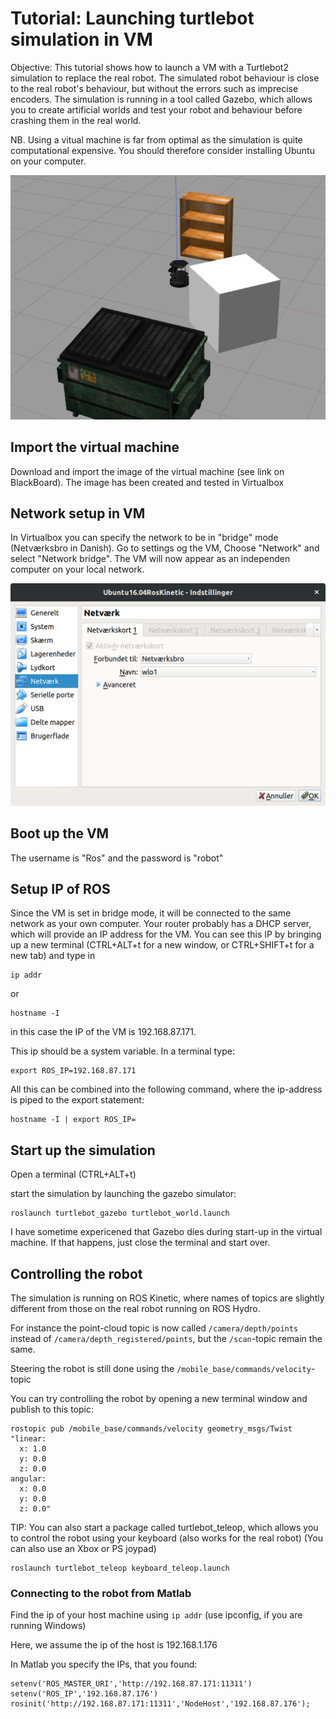 # Tutorial: Launching turtlebot simulation in VM
Objective: This tutorial shows how to launch a VM with a Turtlebot2 simulation to replace the real robot. The simulated robot behaviour is close to the real robot's behaviour, but without the errors such as imprecise encoders. The simulation is running in a tool called Gazebo, which allows you to create artificial worlds and test your robot and behaviour before crashing them in the real world.

NB. Using a vitual machine is far from optimal as the simulation is quite computational expensive. You should therefore consider installing Ubuntu on your computer. 

![gazebo.png](gazebo.png)

## Import the virtual machine
Download and import the image of the virtual machine (see link on BlackBoard). The image has been created and tested in Virtualbox

## Network setup in VM
In Virtualbox you can specify the network to be in "bridge" mode (Netværksbro in Danish). Go to settings og the VM, Choose "Network" and select "Network bridge". The VM will now appear as an independen computer on your local network.

![bridge.png](bridge.png)

## Boot up the VM
The username is "Ros"
and the password is "robot"

## Setup IP of ROS
Since the VM is set in bridge mode, it will be connected to the same network as your own computer. Your router probably has a DHCP server, which will provide an IP address for the VM. You can see this IP by bringing up a new terminal (CTRL+ALT+t for a new window, or CTRL+SHIFT+t for a new tab) and type in 
```
ip addr
```
or 
```
hostname -I
```

in this case the IP of the VM is 192.168.87.171.

This ip should be a system variable. In a terminal type:
```
export ROS_IP=192.168.87.171
```

All this can be combined into the following command, where the ip-address is piped to the export statement:
```
hostname -I | export ROS_IP=
```


## Start up the simulation
Open a terminal (CTRL+ALT+t)

start the simulation by launching the gazebo simulator:
```
roslaunch turtlebot_gazebo turtlebot_world.launch
```

I have sometime expericened that Gazebo dies during start-up in the virtual machine. If that happens, just close the terminal and start over.

## Controlling the robot

The simulation is running on ROS Kinetic, where names of topics are slightly different from those on the real robot running on ROS Hydro.

For instance the point-cloud topic is now called `/camera/depth/points`  instead of `/camera/depth_registered/points`, but the `/scan`-topic remain the same.

Steering the robot is still done using the `/mobile_base/commands/velocity`-topic

You can try controlling the robot by opening a new terminal window and publish to this topic:

```
rostopic pub /mobile_base/commands/velocity geometry_msgs/Twist "linear:
  x: 1.0
  y: 0.0
  z: 0.0
angular:
  x: 0.0
  y: 0.0
  z: 0.0" 
```

TIP: You can also start a package called turtlebot_teleop, which allows you to control the robot using your keyboard (also works for the real robot) (You can also use an Xbox or PS joypad)
```
roslaunch turtlebot_teleop keyboard_teleop.launch
```

### Connecting to the robot from Matlab
Find the ip of your host machine using `ip addr` (use ipconfig, if you are running Windows)

Here, we assume the ip of the host is 192.168.1.176

In Matlab you specify the IPs, that you found:
```
setenv('ROS_MASTER_URI','http://192.168.87.171:11311')
setenv('ROS_IP','192.168.87.176')
rosinit('http://192.168.87.171:11311','NodeHost','192.168.87.176');
```

